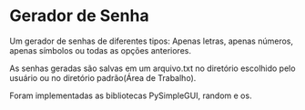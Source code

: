# Gerador de Senha
Um gerador de senhas de diferentes tipos: Apenas letras, apenas números, apenas símbolos ou todas as opções anteriores.

As senhas geradas são salvas em um arquivo.txt no diretório escolhido pelo usuário ou no diretório padrão(Área de Trabalho).

Foram implementadas as bibliotecas PySimpleGUI, random e os.
